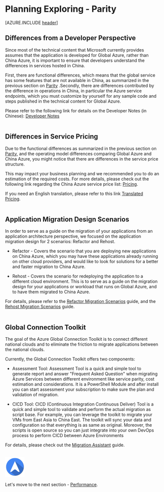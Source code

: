 <properties
	pageTitle="Global Customer Playbook planning-explore-parity | Azure"
	description="Global Customer Playbook planning-explore-parity"
	services="global-customer-playbook"
	documentationCenter=""
	authors="jtong"
	manager="edwinc"
	editor=""
	tags="global-customer-playbook"/>

<tags
	ms.service="migration-lifecycle-planning"
	ms.workload=""
	ms.tgt_pltfrm=""
	ms.devlang="na"
	ms.topic="article"
	ms.date="12/26/2016"
	wacn.date="12/26/2016"
	wacn.lang="en" 
	ms.author="jtong"/>


# Planning Exploring - Parity

[AZURE.INCLUDE [header](../../../includes/planning-explore.md)]

## Differences from a Developer Perspective

Since most of the technical content that Microsoft currently provides assumes that the application is developed for Global Azure, rather than China Azure, it is important to ensure that developers understand the differences in services hosted in China.
 
First, there are functional differences, which means that the global service has some features that are not available in China, as summarized in the previous section on [Parity](/solutions/global-customer/envisioning/guidance/parity/) .Secondly, there are differences contributed by the difference in operations in China, in particular the Azure service endpoints, which you must customize by yourself for any sample code and steps published in the technical content for Global Azure.
 
Please refer to the following link for details on the Developer Notes (in Chinese): 
[Developer Notes](https://www.azure.cn/documentation/articles/developerdifferences/#dev-guide)
</br>
</br>

## Differences in Service Pricing
 
Due to the functional differences as summarized in the previous section on [Parity](/solutions/global-customer/envisioning/guidance/parity/), and the operating model differences comparing Global Azure and China Azure, you might notice that there are differences in the service price structure.
 
This may impact your business planning and we recommended you to do an estimation of the required costs. For more details, please check out the following link regarding the China Azure service price list: [Pricing](https://www.azure.cn/pricing/overview/).
 
If you need an English translation, please refer to this link 
[Translated Pricing](https://translate.google.com.hk/translate?hl=zh-CN&sl=zh-CN&tl=en&u=https%3A%2F%2Fwww.azure.cn%2Fpricing%2Foverview%2F).
</br>
</br>

## Application Migration Design Scenarios
 
In order to serve as a guide on the migration of your applications from an application architecture perspective, we focused on the application migration design for 2 scenarios: Refactor and Rehost.
 
- Refactor - Covers the scenario that you are deploying new applications on China Azure, which you may have these applications already running on other cloud providers, and would like to look for solutions for a better and faster migration to China Azure.

- Rehost - Covers the scenario for redeploying the application to a different cloud environment. This is to serve as a guide on the migration design for your applications or workload that runs on Global Azure, and to have them migrated to China Azure.
 
For details, please refer to the 
[Refactor Migration Scenarios](/solutions/global-customer/planning/guidance/refactor-migration/) guide,
and the [Rehost Migration Scenarios](/solutions/global-customer/planning/guidance/rehost-migration/) guide.
</br>
</br>

## Global Connection Toolkit

The goal of the Azure Global Connection Toolkit is to connect different national clouds and to eliminate the friction to migrate applications between the national clouds.

Currently, the Global Connection Toolkit offers two components:

- Assessment Tool: Assessment Tool is a quick and simple tool to generate report and answer "Frequent Asked Question" when migrating Azure Services between different environment like service parity, cost estimation and considerations. It is a PowerShell Module and after install you can start assessment your subscription to make sure the plan and validation of migration.

- CICD Tool: CICD (Continuous Integration Continuous Deliver) Tool is a quick and simple tool to validate and perform the actual migration as script base. For example, you can leverage the toolkit to migrate your VMs from East Asia to China East. The toolkit will sync your data and configuration so that everything is as same as original. Moreover, the scripts is open source so you can just integrate into your own DevOps process to perform CICD between Azure Environments

For details, please check out the [Migration Assistant](/solutions/global-customer/migration-assistant/) guide.
</br>
</br>

![navigation](../../media/navigation.png)

Let's move to the next section - [Performance](/solutions/global-customer/planning/explore/performance/).
 
